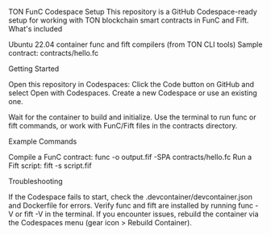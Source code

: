 TON FunC Codespace Setup
This repository is a GitHub Codespace-ready setup for working with TON blockchain smart contracts in FunC and Fift.
What's included

Ubuntu 22.04 container
func and fift compilers (from TON CLI tools)
Sample contract: contracts/hello.fc

Getting Started

Open this repository in Codespaces:
Click the Code button on GitHub and select Open with Codespaces.
Create a new Codespace or use an existing one.


Wait for the container to build and initialize.
Use the terminal to run func or fift commands, or work with FunC/Fift files in the contracts directory.

Example Commands

Compile a FunC contract: func -o output.fif -SPA contracts/hello.fc
Run a Fift script: fift -s script.fif

Troubleshooting

If the Codespace fails to start, check the .devcontainer/devcontainer.json and Dockerfile for errors.
Verify func and fift are installed by running func -V or fift -V in the terminal.
If you encounter issues, rebuild the container via the Codespaces menu (gear icon > Rebuild Container).
